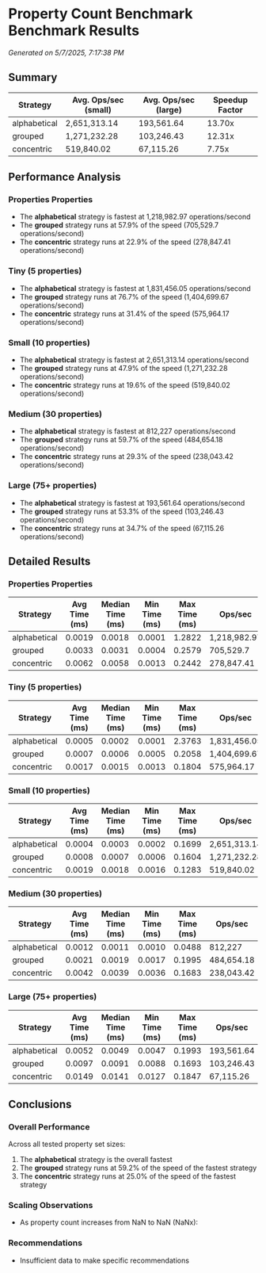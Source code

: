 # Property Count Benchmark Benchmark Results

_Generated on 5/7/2025, 7:17:38 PM_

## Summary

| Strategy | Avg. Ops/sec (small) | Avg. Ops/sec (large) | Speedup Factor |
|----------|----------------------|----------------------|-----------------|
| alphabetical | 2,651,313.14 | 193,561.64 | 13.70x |
| grouped | 1,271,232.28 | 103,246.43 | 12.31x |
| concentric | 519,840.02 | 67,115.26 | 7.75x |

## Performance Analysis

### Properties Properties

- The **alphabetical** strategy is fastest at 1,218,982.97 operations/second
- The **grouped** strategy runs at 57.9% of the speed (705,529.7 operations/second)
- The **concentric** strategy runs at 22.9% of the speed (278,847.41 operations/second)

### Tiny (5 properties)

- The **alphabetical** strategy is fastest at 1,831,456.05 operations/second
- The **grouped** strategy runs at 76.7% of the speed (1,404,699.67 operations/second)
- The **concentric** strategy runs at 31.4% of the speed (575,964.17 operations/second)

### Small (10 properties)

- The **alphabetical** strategy is fastest at 2,651,313.14 operations/second
- The **grouped** strategy runs at 47.9% of the speed (1,271,232.28 operations/second)
- The **concentric** strategy runs at 19.6% of the speed (519,840.02 operations/second)

### Medium (30 properties)

- The **alphabetical** strategy is fastest at 812,227 operations/second
- The **grouped** strategy runs at 59.7% of the speed (484,654.18 operations/second)
- The **concentric** strategy runs at 29.3% of the speed (238,043.42 operations/second)

### Large (75+ properties)

- The **alphabetical** strategy is fastest at 193,561.64 operations/second
- The **grouped** strategy runs at 53.3% of the speed (103,246.43 operations/second)
- The **concentric** strategy runs at 34.7% of the speed (67,115.26 operations/second)


## Detailed Results

### Properties Properties

| Strategy | Avg Time (ms) | Median Time (ms) | Min Time (ms) | Max Time (ms) | Ops/sec |
|----------|---------------|-----------------|--------------|--------------|--------|
| alphabetical | 0.0019 | 0.0018 | 0.0001 | 1.2822 | 1,218,982.97 |
| grouped | 0.0033 | 0.0031 | 0.0004 | 0.2579 | 705,529.7 |
| concentric | 0.0062 | 0.0058 | 0.0013 | 0.2442 | 278,847.41 |


### Tiny (5 properties)

| Strategy | Avg Time (ms) | Median Time (ms) | Min Time (ms) | Max Time (ms) | Ops/sec |
|----------|---------------|-----------------|--------------|--------------|--------|
| alphabetical | 0.0005 | 0.0002 | 0.0001 | 2.3763 | 1,831,456.05 |
| grouped | 0.0007 | 0.0006 | 0.0005 | 0.2058 | 1,404,699.67 |
| concentric | 0.0017 | 0.0015 | 0.0013 | 0.1804 | 575,964.17 |


### Small (10 properties)

| Strategy | Avg Time (ms) | Median Time (ms) | Min Time (ms) | Max Time (ms) | Ops/sec |
|----------|---------------|-----------------|--------------|--------------|--------|
| alphabetical | 0.0004 | 0.0003 | 0.0002 | 0.1699 | 2,651,313.14 |
| grouped | 0.0008 | 0.0007 | 0.0006 | 0.1604 | 1,271,232.28 |
| concentric | 0.0019 | 0.0018 | 0.0016 | 0.1283 | 519,840.02 |


### Medium (30 properties)

| Strategy | Avg Time (ms) | Median Time (ms) | Min Time (ms) | Max Time (ms) | Ops/sec |
|----------|---------------|-----------------|--------------|--------------|--------|
| alphabetical | 0.0012 | 0.0011 | 0.0010 | 0.0488 | 812,227 |
| grouped | 0.0021 | 0.0019 | 0.0017 | 0.1995 | 484,654.18 |
| concentric | 0.0042 | 0.0039 | 0.0036 | 0.1683 | 238,043.42 |


### Large (75+ properties)

| Strategy | Avg Time (ms) | Median Time (ms) | Min Time (ms) | Max Time (ms) | Ops/sec |
|----------|---------------|-----------------|--------------|--------------|--------|
| alphabetical | 0.0052 | 0.0049 | 0.0047 | 0.1993 | 193,561.64 |
| grouped | 0.0097 | 0.0091 | 0.0088 | 0.1693 | 103,246.43 |
| concentric | 0.0149 | 0.0141 | 0.0127 | 0.1847 | 67,115.26 |

## Conclusions

### Overall Performance

Across all tested property set sizes:

1. The **alphabetical** strategy is the overall fastest
2. The **grouped** strategy runs at 59.2% of the speed of the fastest strategy
3. The **concentric** strategy runs at 25.0% of the speed of the fastest strategy

### Scaling Observations

- As property count increases from NaN to NaN (NaNx):

### Recommendations

- Insufficient data to make specific recommendations

